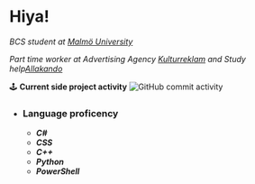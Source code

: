 # Hiya!

*BCS student at [Malmö University](https://mau.se/)*

*Part time worker at Advertising Agency [Kulturreklam](https://www.kulturreklam.se/) and Study help[Allakando](https://www.allakando.se/)*


🕹 **Current side project activity** ![GitHub commit activity](https://img.shields.io/github/commit-activity/w/QuantumClockwork/MiniGames)

- ### Language proficency
  - ***C#***
  - ***CSS***
  - ***C++***
  - ***Python***
  - ***PowerShell***

